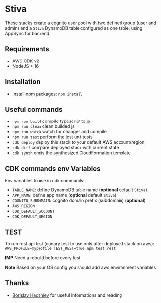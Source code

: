 # Stiva

These stacks create a cognito user pool with two defined group (user and admin) and a `Stiva` DynamoDB table configured as one table, using AppSync for backend

## Requirements

* AWS CDK v2
* NodeJS > 16

## Installation

* Install npm packages: `npm install`

## Useful commands

* `npm run build`   compile typescript to js
* `npm run clean`   clean builded js
* `npm run watch`   watch for changes and compile
* `npm run test`    perform the jest unit tests
* `cdk deploy`      deploy this stack to your default AWS account/region
* `cdk diff`        compare deployed stack with current state
* `cdk synth`       emits the synthesized CloudFormation template

## CDK commands env Variables

Env variables to use in cdk commands:

* `TABLE_NAME`: define DynamoDB table name (**optional** default `Stiva`)
* `APP_NAME`: define app name (**optional** default `Stiva`)
* `COGNITO_SUBDOMAIN`: cognito domain prefix (subdomain) (**optional**)
* `AWS_REGION`
* `CDK_DEFAULT_ACCOUNT`
* `CDK_DEFAULT_REGION`

## TEST

To run rest api test (canary test to use only after deployed stack on aws): `AWS_PROFILE=myprofile TEST_REST=true npm test rest`

**IMP** Need a rebuild before every test

**Note** Based on your OS config you should add aws environment variables

## Thanks

* [Borislav Hadzhiev](https://bobbyhadz.com/) for useful informations and reading
